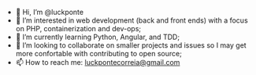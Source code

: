 - 👋 Hi, I’m @luckponte
- 👀 I’m interested in web development (back and front ends) with a focus on PHP, containerization and dev-ops;
- 🌱 I’m currently learning Python, Angular, and TDD;
- 💞️ I’m looking to collaborate on smaller projects and issues so I may get more confortable with contributing to open source; 
- 📫 How to reach me: luckpontecorreia@gmail.com

<!---
luckponte/luckponte is a ✨ special ✨ repository because its `README.md` (this file) appears on your GitHub profile.
You can click the Preview link to take a look at your changes.
--->
